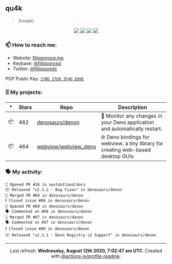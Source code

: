## qu4k

> /kwæk/

<p align="center">
  <img src="https://img.shields.io/badge/last%20major%20release-aug.%202000-important" />
  <img src="https://img.shields.io/badge/unminified%20size-6%20feet%206%20inches-informational" />
  <img src="https://img.shields.io/badge/vulnerabilities-high-critical" />
  <img src="https://img.shields.io/badge/code%20quality-A%20for%20effort-success" />
</p>

### 📫 How to reach me:

- Website: [filipporossi.me](https://filipporossi.me/)
- Keybase: [@filipporossi](https://keybase.io/filipporossi)
- Twitter: [@filipporeds](https://keybase.io/filipporeds)

PGP Public Key: [`170D 27E0 3F4D E09E`](https://keybase.io/filipporossi/pgp_keys.asc)

### 🗄 My projects:

|*|Stars|Repo|Description|
|---|---|---|---|
| 📦 | 482 | [denosaurs/denon](https://github.com/denosaurs/denon) | 👀 Monitor any changes in your Deno application and automatically restart. |
| 📦 | 464 | [webview/webview_deno](https://github.com/webview/webview_deno) | 🌐 Deno bindings for webview, a tiny library for creating web-based desktop GUIs |

### 🗣 My activity:

```
💪 Opened PR #16 in nestdotland/docs
📦 Released "v2.3.2 - Bug Fixes" in denosaurs/denon
🎉 Merged PR #89 in denosaurs/denon
❗️ Closed issue #88 in denosaurs/denon
💪 Opened PR #89 in denosaurs/denon
🗣 Commented on #88 in denosaurs/denon
🎉 Merged PR #87 in denosaurs/denon
🗣 Commented on #87 in denosaurs/denon
❗️ Closed issue #86 in denosaurs/denon
📦 Released "v2.3.1 - Deno Registry v2 Support" in denosaurs/denon
```

------------
<p align="center">Last refresh: <b>Wednesday, August 12th 2020, 7:02:47 am UTC</b>. Created with <a href=https://github.com/marketplace/actions/profile-readme>@actions-js/profile-readme</a>.</p>
